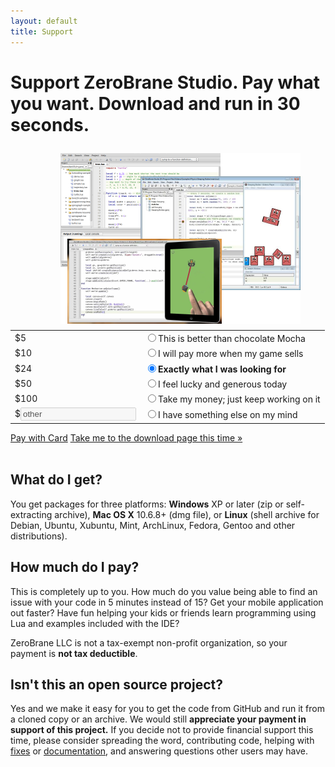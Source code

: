 ```yaml
---
layout: default
title: Support
---
```


# Support ZeroBrane Studio. Pay what you want. Download and run in 30 seconds.

<div><img style="float: right; padding: 10px 40px 10px 0px" src="images/lua-ide-benefits-screenshot.png" /></div>
<form action="#" id="PayForm" name="PayForm">
 <table class="payment" id="payment-options">
  <tr><td class="amount">  $5</td><td class="description"><input name="payment" id="amount5" value="5" type="radio" /><label for="amount5">This is better than chocolate Mocha</label></td></tr>
  <tr><td class="amount"> $10</td><td class="description"><input name="payment" id="amount10" value="10" type="radio" /><label for="amount10">I will pay more when my game sells</label></td></tr>
  <tr><td class="amount"> $24</td><td class="description"><input name="payment" id="amount24" checked="checked" value="24" type="radio" /><label for="amount24"><strong>Exactly what I was looking for</strong></label></td></tr>
  <tr><td class="amount"> $50</td><td class="description"><input name="payment" id="amount50" value="50" type="radio" /><label for="amount50">I feel lucky and generous today</label></td></tr>
  <tr><td class="amount">$100</td><td class="description"><input name="payment" id="amount100" value="100" type="radio" /><label for="amount100">Take my money; just keep working on it</label></td></tr>
  <tr><td class="amount">$<input disabled="disabled" type="text" value="other" id="amountValue" /></td><td class="description"><input name="payment" id="amountOther" value="" type="radio" /><label for="amountOther">I have something else on my mind</label></td></tr>
 </table>
 <div id="next-step">
  <span class="gh-btn"><a class="button" id="pay-with-card-button" href="#">Pay with Card</a></span>
  <a href="download?not-this-time" id="no-payment-text">Take me to the download page this time &#187;</a>
 </div>
</form>
<div class="separator">&nbsp;</div>

## What do I get?
You get packages for three platforms:
**Windows** XP or later (zip or self-extracting archive), **Mac OS X** 10.6.8+ (dmg file), or **Linux** (shell archive for Debian, Ubuntu, Xubuntu, Mint, ArchLinux, Fedora, Gentoo and other distributions).

## How much do I pay?
This is completely up to you. How much do you value being able to find
an issue with your code in 5 minutes instead of 15? Get your mobile 
application out faster? Have fun helping your kids or friends learn
programming using Lua and examples included with the IDE?

ZeroBrane LLC is not a tax-exempt non-profit organization, so your payment is **not tax deductible**.

## Isn't this an open source project?
Yes and we make it easy for you to get the code from GitHub and
run it from a cloned copy or an archive. We would still **appreciate your
payment in support of this project.** If you decide not to provide financial
support this time, please consider spreading the word, contributing code,
helping with [fixes](https://github.com/pkulchenko/ZeroBraneStudio/issues)
or [documentation](documentation),
and answering questions other users may have.

